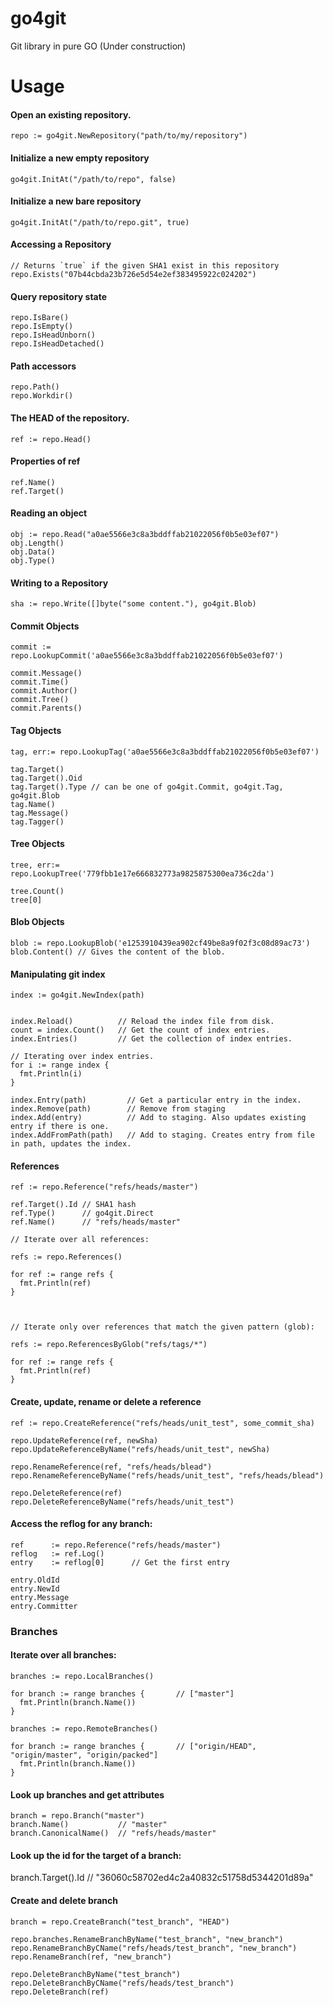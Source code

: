 # go4git
Git library in pure GO (Under construction)

# Usage

#### Open an existing repository.
```
repo := go4git.NewRepository("path/to/my/repository")
```

#### Initialize a new empty repository

```
go4git.InitAt("/path/to/repo", false)
```


#### Initialize a new bare repository

```
go4git.InitAt("/path/to/repo.git", true)
```

#### Accessing a Repository

```
// Returns `true` if the given SHA1 exist in this repository
repo.Exists("07b44cbda23b726e5d54e2ef383495922c024202")
```

#### Query repository state
```
repo.IsBare()
repo.IsEmpty()
repo.IsHeadUnborn()
repo.IsHeadDetached()
```


#### Path accessors
```
repo.Path()
repo.Workdir()
```

#### The HEAD of the repository.
```
ref := repo.Head()
```

#### Properties of ref
```
ref.Name()
ref.Target()
```

#### Reading an object
```
obj := repo.Read("a0ae5566e3c8a3bddffab21022056f0b5e03ef07")
obj.Length()
obj.Data()
obj.Type()
```



#### Writing to a Repository
```
sha := repo.Write([]byte("some content."), go4git.Blob)
```




#### Commit Objects
```
commit := repo.LookupCommit('a0ae5566e3c8a3bddffab21022056f0b5e03ef07')

commit.Message()
commit.Time()
commit.Author()
commit.Tree()
commit.Parents()
```

#### Tag Objects

```
tag, err:= repo.LookupTag('a0ae5566e3c8a3bddffab21022056f0b5e03ef07')

tag.Target()
tag.Target().Oid
tag.Target().Type // can be one of go4git.Commit, go4git.Tag, go4git.Blob
tag.Name()
tag.Message()
tag.Tagger()
```


#### Tree Objects
```
tree, err:= repo.LookupTree('779fbb1e17e666832773a9825875300ea736c2da')

tree.Count()
tree[0]
```


#### Blob Objects

```
blob := repo.LookupBlob('e1253910439ea902cf49be8a9f02f3c08d89ac73')
blob.Content() // Gives the content of the blob.
```


#### Manipulating git index
```
index := go4git.NewIndex(path)


index.Reload()          // Reload the index file from disk.
count = index.Count()   // Get the count of index entries.
index.Entries()         // Get the collection of index entries.

// Iterating over index entries.
for i := range index {
  fmt.Println(i)
}

index.Entry(path)         // Get a particular entry in the index.
index.Remove(path)        // Remove from staging
index.Add(entry)          // Add to staging. Also updates existing entry if there is one.
index.AddFromPath(path)   // Add to staging. Creates entry from file in path, updates the index.

```


#### References
```
ref := repo.Reference("refs/heads/master")

ref.Target().Id // SHA1 hash
ref.Type()      // go4git.Direct
ref.Name()      // "refs/heads/master"

// Iterate over all references:

refs := repo.References()

for ref := range refs {
  fmt.Println(ref)
}



// Iterate only over references that match the given pattern (glob):

refs := repo.ReferencesByGlob("refs/tags/*")

for ref := range refs {
  fmt.Println(ref)
}
```

#### Create, update, rename or delete a reference

```
ref := repo.CreateReference("refs/heads/unit_test", some_commit_sha)

repo.UpdateReference(ref, newSha)
repo.UpdateReferenceByName("refs/heads/unit_test", newSha)

repo.RenameReference(ref, "refs/heads/blead") 
repo.RenameReferenceByName("refs/heads/unit_test", "refs/heads/blead")

repo.DeleteReference(ref)
repo.DeleteReferenceByName("refs/heads/unit_test")
```

#### Access the reflog for any branch:

```
ref      := repo.Reference("refs/heads/master")
reflog   := ref.Log()
entry    := reflog[0]      // Get the first entry

entry.OldId
entry.NewId
entry.Message
entry.Committer
```

### Branches

#### Iterate over all branches:

```
branches := repo.LocalBranches()

for branch := range branches {       // ["master"]
  fmt.Println(branch.Name())
}

branches := repo.RemoteBranches()

for branch := range branches {       // ["origin/HEAD", "origin/master", "origin/packed"]
  fmt.Println(branch.Name())
}
```
#### Look up branches and get attributes

```
branch = repo.Branch("master")
branch.Name()           // "master"
branch.CanonicalName()  // "refs/heads/master"
```
#### Look up the id for the target of a branch:

branch.Target().Id // "36060c58702ed4c2a40832c51758d5344201d89a"

#### Create and delete branch

```
branch = repo.CreateBranch("test_branch", "HEAD")

repo.branches.RenameBranchByName("test_branch", "new_branch")
repo.RenameBranchByCName("refs/heads/test_branch", "new_branch")
repo.RenameBranch(ref, "new_branch")

repo.DeleteBranchByName("test_branch")
repo.DeleteBranchByCName("refs/heads/test_branch")
repo.DeleteBranch(ref)
```
